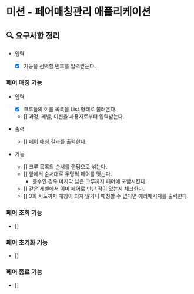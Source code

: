 # 미션 - 페어매칭관리 애플리케이션

## 🔍 요구사항 정리

- 입력
  - [x] 기능을 선택할 번호를 입력받는다.
  
  
### 페어 매칭 기능

- 입력
  - [x] 크루들의 이름 목록을 List<String> 형태로 불러온다.
  - [] 과정, 레벨, 미션을 사용자로부터 입력받는다.
  
- 출력
  - [] 페어 매칭 결과를 출력한다.
  
  
- 기능
  - [] 크루 목록의 순서를 랜덤으로 섞는다.
  - [] 앞에서 순서대로 두명씩 페어를 맺는다.
    - 홀수인 경우 마지막 남은 크루까지 페어에 포함시킨다.
  - [] 같은 레벨에서 이미 페어로 만난 적이 있는지 체크한다.
  - [] 3회 시도까지 매칭이 되지 않거나 매칭할 수 없다면 에러메시지를 출력한다.

### 페어 조회 기능
 - []

### 페어 초기화 기능
 - []

### 페어 종료 기능
 - []